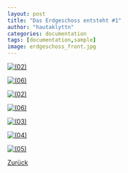 ```yaml
---
layout: post
title: "Das Erdgeschoss entsteht #1"
author: "hautaklyttn"
categories: documentation
tags: [documentation,sample]
image: erdgeschoss_front.jpg
---
```


<a href="../assets/img/erdgeschoss_front.jpg" data-lightbox="EG" data-title="">![(02)](../assets/img/erdgeschoss_front.jpg)</a>

<a href="../assets/img/23_08_2019_(1).jpg" data-lightbox="EG" data-title="">![(06)](../assets/img/23_08_2019_(1).jpg)</a>

<a href="../assets/img/23_08_2019_(2).jpg" data-lightbox="EG" data-title="">![(02)](../assets/img/23_08_2019_(2).jpg)</a>

<a href="../assets/img/23_08_2019_(6).jpg" data-lightbox="EG" data-title="">![(06)](../assets/img/23_08_2019_(6).jpg)</a>

<a href="../assets/img/23_08_2019_(3).jpg" data-lightbox="EG" data-title="">![(03)](../assets/img/23_08_2019_(3).jpg)</a>

<a href="../assets/img/23_08_2019_(4).jpg" data-lightbox="EG" data-title="">![(04)](../assets/img/23_08_2019_(4).jpg)</a>

<a href="../assets/img/23_08_2019_(5).jpg" data-lightbox="EG" data-title="">![(05)](../assets/img/23_08_2019_(5).jpg)</a>

[Zurück](/hausblog)  
